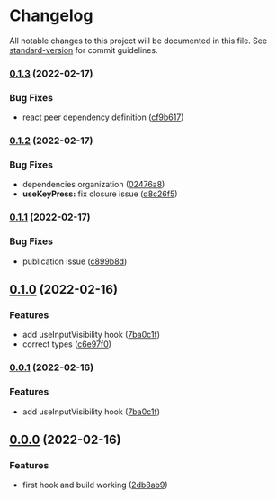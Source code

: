 # Changelog

All notable changes to this project will be documented in this file. See [standard-version](https://github.com/conventional-changelog/standard-version) for commit guidelines.

### [0.1.3](https://github.com/cchampou/react-alt/compare/v0.1.2...v0.1.3) (2022-02-17)


### Bug Fixes

* react peer dependency definition ([cf9b617](https://github.com/cchampou/react-alt/commit/cf9b6176a636518b59a135a09833faf5a1cf4f8e))

### [0.1.2](https://github.com/cchampou/react-alt/compare/v0.1.1...v0.1.2) (2022-02-17)


### Bug Fixes

* dependencies organization ([02476a8](https://github.com/cchampou/react-alt/commit/02476a8045c451e9a1182e230b6b302cdabf6cf0))
* **useKeyPress:** fix closure issue ([d8c26f5](https://github.com/cchampou/react-alt/commit/d8c26f5d7fbe39df5f029c874f0cb8233e94c9ce))

### [0.1.1](https://github.com/cchampou/react-alt/compare/v0.1.0...v0.1.1) (2022-02-17)


### Bug Fixes

* publication issue ([c899b8d](https://github.com/cchampou/react-alt/commit/c899b8df877391ce64b1c8fba7a4f06c22730503))

## [0.1.0](https://github.com/cchampou/react-alt/compare/v0.0.0...v0.1.0) (2022-02-16)


### Features

* add useInputVisibility hook ([7ba0c1f](https://github.com/cchampou/react-alt/commit/7ba0c1ff28ff49a841834865cb98d5908fa19160))
* correct types ([c6e97f0](https://github.com/cchampou/react-alt/commit/c6e97f0d14198f7c02ded548da2b56afcac060b4))

### [0.0.1](https://github.com/cchampou/react-alt/compare/v0.0.0...v0.0.1) (2022-02-16)


### Features

* add useInputVisibility hook ([7ba0c1f](https://github.com/cchampou/react-alt/commit/7ba0c1ff28ff49a841834865cb98d5908fa19160))

## [0.0.0](https://github.com/cchampou/react-alt/compare/v0.0.0-dev...v0.0.0) (2022-02-16)


### Features

* first hook and build working ([2db8ab9](https://github.com/cchampou/react-alt/commit/2db8ab92820403ceb0438ae919b0dd1eff37365a))
